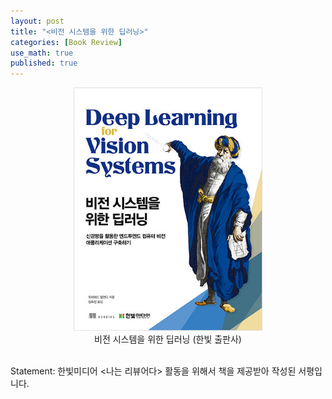 ```yaml
---
layout: post
title: "<비전 시스템을 위한 딥러닝>"
categories: [Book Review]
use_math: true
published: true
---
```



<center><img src="/assets/img/220223_main.jpeg" width="60%" height="60%"><figcaption>비전 시스템을 위한 딥러닝 (한빛 출판사)</figcaption></center>
<br>



Statement: 한빛미디어 \<나는 리뷰어다\> 활동을 위해서 책을 제공받아 작성된 서평입니다.

